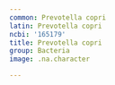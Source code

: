 ```yaml
---
common: Prevotella copri
latin: Prevotella copri
ncbi: '165179'
title: Prevotella copri
group: Bacteria
image: .na.character

---
```

